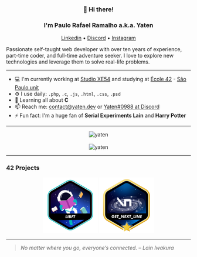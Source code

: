 
<h3 align="center">👋 Hi there!</h3>
<h3 align="center">I'm Paulo Rafael Ramalho a.k.a. Yaten</h3>
<p align="center">
  <a href="https://www.linkedin.com/in/prafaelramalho/">Linkedin</a> •
  <a href="https://discordapp.com/users/184121880695799808">Discord</a> •
  <a href="https://www.instagram.com/xyaten/">Instagram</a>
</p>

Passionate self-taught web developer with over ten years of experience, part-time coder, and full-time adventure seeker. I love to explore new technologies and leverage them to solve real-life problems.

---

- 💻 I'm currently working at [Studio XE54](https://xe54.pro/) and studying at [École 42](https://www.42.fr/) - [São Paulo unit](https://www.42sp.org.br/)
- ⚙️ I use daily: `.php`, `.c`, `.js`, `.html`, `.css`, `.psd`
- 🌱 Learning all about **C**
- 📫 Reach me: contact@yaten.dev or [Yaten#0988 at Discord](https://discordapp.com/users/184121880695799808)
- ⚡️ Fun fact: I'm a huge fan of **Serial Experiments Lain** and **Harry Potter**

---

<p align="center">
  <img src="https://github-profile-trophy.vercel.app/?username=yaten&title=Commit,Followers&theme=onedark&row=1&column=2&no-bg=true&margin-w=15&no-frame=true" alt="yaten" /></a>
  <br>
  <br>
  <img src="https://github-readme-streak-stats.herokuapp.com/?user=Yaten&theme=dracula&hide_border=true" alt="yaten" /></a>
</p>

---
### 42 Projects
<p align="center">
  <a href="https://github.com/Yaten/42-libft"><img src="img/libft.png" alt="libft 115/100"></a>
  <a href="https://github.com/Yaten/42-get_next_line"><img src="img/gnl.png" alt="GNL 125/100"></a>
</p>

---

> *No matter where you go, everyone’s connected. – Lain Iwakura*

<!--
**Yaten/Yaten** is a ✨ _special_ ✨ repository because its `README.md` (this file) appears on your GitHub profile.

Here are some ideas to get you started:

- 🔭 I’m currently working on ...
- 🌱 I’m currently learning ...
- 👯 I’m looking to collaborate on ...
- 🤔 I’m looking for help with ...
- 💬 Ask me about ...
- 📫 How to reach me: ...
- 😄 Pronouns: ...
- ⚡ Fun fact: ...
-->
